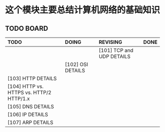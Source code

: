 # 这个模块主要总结计算机网络的基础知识

## TODO BOARD

|TODO|DOING|REVISING|DONE|
|:---|:----|:---|:---|
|||[101] TCP and UDP DETAILS||
||[102] OSI DETAILS|||
|[103] HTTP DETAILS||||
|[104] HTTP vs. HTTPS vs. HTTP/2 HTTP/1.x||||
|[105] DNS DETAILS||||
|[106] IP DETAILS||||
|[107] ARP DETAILS||||

